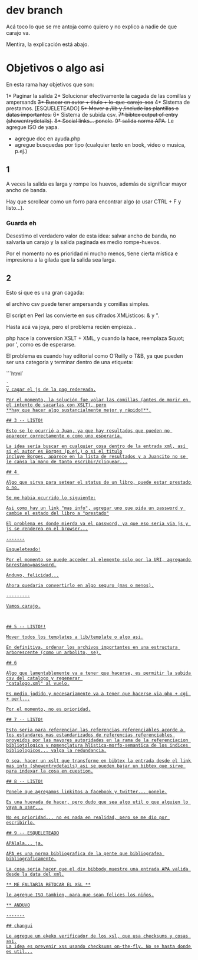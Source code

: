 # dev branch

Acá toco lo que se me antoja como quiero y no explico a nadie de que carajo va.

Mentira, la explicación está abajo.

# Objetivos o algo asi

En esta rama hay objetivos que son:

1* Paginar la salida
2* Solucionar efectivamente la cagada de las comillas y ampersands
~~3* Buscar en autor + titulo + lo-que-carajo-sea~~
4* Sistema de prestamos. [ESQUELETEADO]
~~5* Mover a /lib y /include las plantillas o datas importantes.~~
6* Sistema de subida csv.
~~7* bibtex output of entry (showentrydetails).~~
~~8* Social links... ponele.~~
~~9* salida norma APA.~~ Le agregue ISO de yapa.
* agregue doc en ayuda.php
* agregue busquedas por tipo (cualquier texto en book, video o musica, p.ej.)

## 1

A veces la salida es larga y rompe los huevos, además de significar mayor ancho de banda.

Hay que scrollear como un forro para encontrar algo (o usar CTRL + F y listo...).

### Guarda eh

Desestimo el verdadero valor de esta idea: salvar ancho de banda, no salvaría un carajo y 
la salida paginada es medio rompe-huevos.

Por el momento no es prioridad ni mucho menos, tiene cierta mística e impresiona a la gilada que la salida sea larga.

## 2 

Esto si que es una gran cagada:

el archivo csv puede tener ampersands y comillas simples.

El script en Perl las convierte en sus cifrados XMListicos: &amp; y &quot;.

Hasta acá va joya, pero el problema recién empieza...

php hace la conversion XSLT + XML, y cuando la hace, reemplaza $quot; por ', como es de esperarse.

El problema es cuando hay editorial como O'Reilly o T&B, ya que pueden ser una categoria y terminar dentro
de una etiqueta: 

```html`
<a href="something" onclick="somFunction('O'Reilly')"> 
```
`
y cagar el js de la pag redereada.

Por el momento, la solución fue volar las comillas (antes de morir en el intento de sacarlas con XSLT), pero
**hay que hacer algo sustancialmente mejor y rápido!**.

## 3 -- LISTO!

Esto se le ocurrió a Juan, ya que hay resultados que pueden no aparecer correctamente o como uno esperaría.

La idea sería buscar en cualquier cosa dentro de la entrada xml, así si el autor es Borges (p.ej.) o si el titulo
incluye Borges, aparece en la lista de resultados y a Juancito no se le cansa la mano de tanto escribir/cliquear...

## 4 

Algo que sirva para setear el status de un libro, puede estar prestado o no.

Se me habia ocurrido lo siguiente:

Asi como hay un link "mas info", agregar uno que pida un password y cambie el estado del libro a "prestado"

El problema es donde mierda va el password, ya que eso seria via js y js se renderea en el browser...

-------

Esqueleteado!

Por el momento se puede acceder al elemento solo por la URI, agregando &prestamo=password.

Anduvo, felicidad...

Ahora quedaria convertirlo en algo seguro (mas o menos).

---------

Vamos carajo.



## 5 -- LISTO!!

Mover todos los templates a lib/template o algo asi.

En definitiva, ordenar los archivos importantes en una estructura arborescente (como un arbolito, se).

## 6

Algo que lamentablemente va a tener que hacerse, es permitir la subida csv del catalogo y regenerar 
"catalogo.xml" al vuelo.

Es medio jodido y necesariamente va a tener que hacerse via php + cgi + perl...

Por el momento, no es prioridad.

## 7 -- LISTO!

Esto seria para referenciar las referencias referenciables acorde a los estandares mas estandarizados de referencias referenciables proveidos por las mayores autoridades en la rama de la referenciacion bibliotologica y nomenclatura hlistica-morfo-semantica de los indices bibliologicos... valga la redundancia.

O sea, hacer un xslt que transforme en bibtex la entrada desde el link mas info (showentrydetails) asi se pueden bajar un bibtex que sirve para indexar la cosa en cuestion.

## 8 -- LISTO!

Ponele que agregamos linkitos a facebook y twitter... ponele.

Es una huevada de hacer, pero dudo que sea algo util o que alguien lo vaya a usar...

No es prioridad... no es nada en realidad, pero se me dio por escribirlo.

## 9 -- ESQUELETEADO

APAlala... ja.

APA es una norma bibliografica de la gente que bibliografea bibliograficamente.

La cosa seria hacer que el div bibbody muestre una entrada APA valida desde la data del xml.

** ME FALTARIA RETOCAR EL XSL **

le agregue ISO tambien, para que sean felices los niños.

** ANDUVO

-------

## changui

Le agregue un ekeko verificador de los xsl, que usa checksums y cosas asi.
La idea es prevenir xss usando checksums on-the-fly. No se hasta donde es util...
